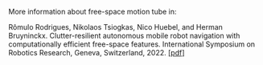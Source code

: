 More information about free-space motion tube in:

Rômulo Rodrigues, Nikolaos Tsiogkas, Nico Huebel, and Herman Bruyninckx. Clutter-resilient autonomous mobile robot navigation with computationally efficient free-space features. International Symposium on Robotics Research, Geneva, Switzerland, 2022. [[pdf]](https://kuleuven-my.sharepoint.com/:b:/g/personal/romulo_rodrigues_kuleuven_be/EVbJ249ONkFOuoQaoeBEWu8BXwJJcPJ0U4wfqi2cl7TgNQ?e=wwiA2z)
